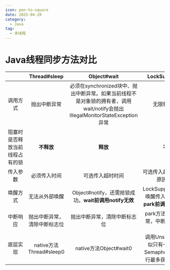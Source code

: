 ```yaml
---
icon: pen-to-square
date: 2025-04-28
category:
  - Java
tag:
  - 多线程
---
```


# Java线程同步方法对比

|　　　|Thread#sleep|Object#wait|LockSupport#park|
|:---:|:---:|:---:|:---:|
|调用方式|抛出中断异常|必须在synchronized块中、抛出中断异常。如果当前线程不是对象锁的拥有者，调用wait/notify会抛出 IllegalMonitorStateException 异常|无限制，无抛出|
|阻塞时是否释放当前线程占有的锁|**不释放**|**释放**|**不释放**|
|传入参数|必须传入时间|可选传入超时时间|可选传入超时时间、阻塞原因blocker|
|唤醒方式|无法从外部唤醒|Object#notify，还需抢锁成功。**wait前调用notify无效**|LockSupport#unpark，唤醒传入的执行线程。**park前调用unpark有效**|
|中断响应|抛出中断异常，清除中断标志位|抛出中断异常，清除中断标志位|park方法返回，不抛异常，中断响应位依然为true|
|底层实现|native方法Thread#sleep0|native方法Object#wait0|调用Unsafe#park。类似只有一个许可证的Semaphore，且重复执行最多获得一个许可证|
